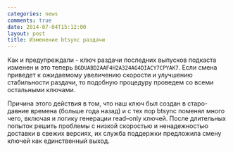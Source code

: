 ```yaml
---
categories: news
comments: true
date: 2014-07-04T15:12:00
layout: post
title: Изменение btsync раздачи
---
```


Как и предупреждали - ключ раздачи последних выпусков подкаста изменен и это теперь `BGDUABD2AAF4H2A324AG4DIACY7CPYAK7`. Если смена приведет к ожидаемому увеличению скорости и улучшению стабильности раздачи, то подобную процедуру проведем со всеми остальными ключами.

Причина этого действия в том, что наш ключ был создан в старо-давние времена (больше года назад) и с тех пор btsync поменял много чего, включая и логику генерации read–only ключей. После длительных попыток решить проблемы с низкой скоростью и ненадежностью доставки в свежих версиях, их служба поддержки предложила смену ключей как единственный выход.
